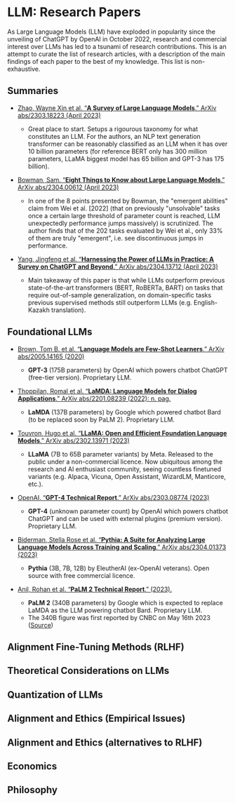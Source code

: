 # **LLM: Research Papers**

As Large Language Models (LLM) have exploded in popularity since the unveiling of ChatGPT by OpenAI in October 2022, research and commercial interest over LLMs has led to a tsunami of research contributions. This is an attempt to curate the list of research articles, with a description of the main findings of each paper to the best of my knowledge. This list is non-exhaustive.

## Summaries

- [Zhao, Wayne Xin et al. “**A Survey of Large Language Models**.” ArXiv abs/2303.18223 (April 2023)](https://www.semanticscholar.org/paper/A-Survey-of-Large-Language-Models-Zhao-Zhou/1d29334cfbe9a1a943082058876f0c22d44c62fd)
    - Great place to start. Setups a rigourous taxonomy for what constitutes an LLM. For the authors, an NLP text generation transformer can be reasonably classified as an LLM when it has over 10 billion parameters (for reference BERT only has 300 million parameters, LLaMA biggest model has 65 billion and GPT-3 has 175 billion). 
- [Bowman, Sam. “**Eight Things to Know about Large Language Models**.” ArXiv abs/2304.00612 (April 2023)](https://www.semanticscholar.org/paper/Eight-Things-to-Know-about-Large-Language-Models-Bowman/23a183676b28269e7a427c41da7329b6326a9f17)
    - In one of the 8 points presented by Bowman, the "emergent abilities" claim from Wei et al. [2022] (that on previously "unsolvable" tasks once a certain large threshold of parameter count is reached, LLM unexpectedly performance jumps massively) is scrutinized. The author finds that of the 202 tasks evaluated by Wei et al., only 33% of them are truly "emergent", i.e. see discontinuous jumps in performance.

- [Yang, Jingfeng et al. “**Harnessing the Power of LLMs in Practice: A Survey on ChatGPT and Beyond**.” ArXiv abs/2304.13712 (April 2023)](https://www.semanticscholar.org/paper/Harnessing-the-Power-of-LLMs-in-Practice%3A-A-Survey-Yang-Jin/131c6f328c11706de2c43cd16e0b7c5d5e610b6a)
    - Main takeaway of this paper is that while LLMs outperform previous state-of-the-art  transformers (BERT, RoBERTa, BART) on tasks that require out-of-sample generalization, on domain-specific tasks previous supervised methods still outperform LLMs (e.g. English-Kazakh translation).

## Foundational LLMs

- [Brown, Tom B. et al. “**Language Models are Few-Shot Learners**.” ArXiv abs/2005.14165 (2020)](https://www.semanticscholar.org/paper/Language-Models-are-Few-Shot-Learners-Brown-Mann/6b85b63579a916f705a8e10a49bd8d849d91b1fc)
    - **GPT-3** (175B parameters) by OpenAI which powers chatbot ChatGPT (free-tier version). Proprietary LLM.

- [Thoppilan, Romal et al. “**LaMDA: Language Models for Dialog Applications**.” ArXiv abs/2201.08239 (2022): n. pag.](https://www.semanticscholar.org/paper/LaMDA%3A-Language-Models-for-Dialog-Applications-Thoppilan-Freitas/b3848d32f7294ec708627897833c4097eb4d8778)
    - **LaMDA** (137B parameters) by Google which powered chatbot Bard (to be replaced soon by PaLM 2). Proprietary LLM.

- [Touvron, Hugo et al. “**LLaMA: Open and Efficient Foundation Language Models**.” ArXiv abs/2302.13971 (2023)](https://www.semanticscholar.org/paper/LLaMA%3A-Open-and-Efficient-Foundation-Language-Touvron-Lavril/57e849d0de13ed5f91d086936296721d4ff75a75)
    - **LLaMA** (7B to 65B parameter variants) by Meta. Released to the public under a non-commercial licence. Now ubiquitous among the research and AI enthusiast community, seeing countless finetuned variants (e.g. Alpaca, Vicuna, Open Assistant, WizardLM, Manticore, etc.).

- [OpenAI. “**GPT-4 Technical Report**.” ArXiv abs/2303.08774 (2023)]()
    - **GPT-4** (unknown parameter count) by OpenAI which powers chatbot ChatGPT and can be used with external plugins (premium version). Proprietary LLM.

- [Biderman, Stella Rose et al. “**Pythia: A Suite for Analyzing Large Language Models Across Training and Scaling**.” ArXiv abs/2304.01373 (2023)](https://www.semanticscholar.org/paper/Pythia%3A-A-Suite-for-Analyzing-Large-Language-Models-Biderman-Schoelkopf/64e20f2abc15d5cf04a682df5a1265bd45ba9fe7)
    - **Pythia** (3B, 7B, 12B) by EleutherAI (ex-OpenAI veterans). Open source with free commercial licence.

- [Anil, Rohan et al. “**PaLM 2 Technical Report**.” (2023).](https://www.semanticscholar.org/paper/PaLM-2-Technical-Report-Anil-Dai/eccee350691708972370b7a12c2a78ad3bddd159)
    - **PaLM 2** (340B parameters) by Google which is expected to replace LaMDA as the LLM powering chatbot Bard. Proprietary LLM.
    - The 340B figure was first reported by CNBC on May 16th 2023 ([Source](https://www.cnbc.com/2023/05/16/googles-palm-2-uses-nearly-five-times-more-text-data-than-predecessor.html))

## Alignment Fine-Tuning Methods (RLHF)

## Theoretical Considerations on LLMs

## Quantization of LLMs

## Alignment and Ethics (Empirical Issues)

## Alignment and Ethics (alternatives to RLHF)

## Economics

## Philosophy